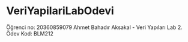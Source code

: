 # VeriYapilariLabOdevi
Öğrenci no: 20360859079  Ahmet Bahadır Aksakal - Veri Yapıları Lab 2. Ödev Kod: BLM212 
